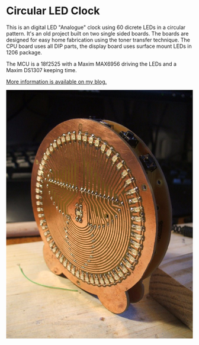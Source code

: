 Circular LED Clock
==================

This is an digital LED "Analogue" clock using 60 dicrete LEDs in a circular pattern.
It's an old project built on two single sided boards. The boards are designed for easy home fabrication using the toner transfer technique.  The CPU board uses all DIP parts, the display board uses surface mount LEDs in 1206 package.

The MCU is a 18f2525 with a Maxim MAX6956 driving the LEDs and a Maxim DS1307 keeping time.

[More information is available on my blog.](http://catmacey.wordpress.com/projects/led-clock-project/led-clock-project-details/)

![My image](example.jpg)